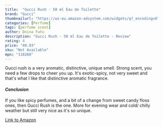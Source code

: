 ```yaml
---
title:  "Gucci Rush - 50 ml Eau de Toilette"
brand: "Gucci"
thumbnailurl: "https://ws-eu.amazon-adsystem.com/widgets/q?_encoding=UTF8&ASIN=B0009OAIHW&Format=_SL160_&ID=AsinImage&MarketPlace=GB&ServiceVersion=20070822&WS=1&tag=codemartin04-21&language=en_GB"
categories: [Perfume]
tags: [perfume scent]
author: Doina Fatu
description: "Gucci Rush - 50 ml Eau de Toilette - Review"
rating: 4
price: "40.93"
sku: "Not Available"
mpn: "118268"
---
```


Gucci rush is a very aromatic, distinctive, unique smell. Strong scent, you need a few drops to cheer you up.
It's exotic-spicy, not very sweet and that's what I like that distinctive aromatic fragrance.

<h4><em>Conclusion</em></h4>

If you like spicy perfumes, and a bit of a change from sweet candy floss ones, then Gucci Rush is the one.
More for evening wear and cold/ chilly weather but still very nice as it's so unique. 

<a href="https://www.amazon.co.uk/Gucci-Rush-Eau-Toilette-Spray/dp/B00KW23DXW?crid=38C2MY424PLJV&dib=eyJ2IjoiMSJ9.TiN835JNZS7CkGivRKDD8Qb5ggDDAmJi5mxz7wth-00kg1bRrTYDJgZBwQ0DwUX6ZwA9L_VGRqq90FYJxW-12sL4xJ6zyjIDx549QwEOezJP9wGeJPZcdc4x8JsEBrz61mqsKmFDTEySsZgbdL_q8TZyyMGWy43OgvrP28tJRb-P7ucVZ7ONki1eflf_6_ZNnGuJW1jReeTss_OqQjiTWiTmb_BADRB5ylqVLdpZ7LIDi5FfV-Rf6B6EKVYb0fIx-nr91lCXG1xqGvl9xceDqzFmD0CpgdJmg9_7ZpVE2t0.K4MvudXm22eRUDL_9WAf4xEE-fBzLA2ug65MYKhqw0s&dib_tag=se&keywords=Gucci+Rush+-+50+ml+Eau+de+Toilette&qid=1721499481&sprefix=gucci+rush+-+50+ml+eau+de+toilette%2Caps%2C74&sr=8-6&linkCode=ll1&tag={{site.affid}}&linkId=eda12456ea06105a335421421fcb3f85&language=en_GB&ref_=as_li_ss_tl">Link to Amazon</a>

